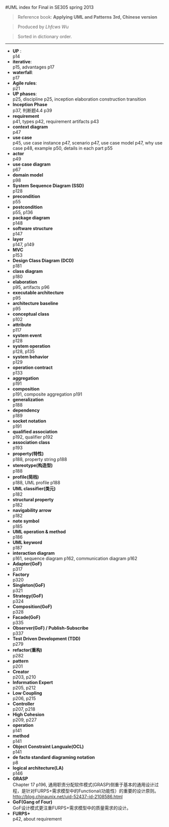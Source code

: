 #UML index for Final in SE305 spring 2013  

> Reference book: **Applying UML and Patterns 3rd, Chinese version**

> Produced by *Lhfcws Wu*

> Sorted in dictionary order. 

---

+ **UP** :   
  p14
+ **iterative**:   
  p15, advantages p17
+ **waterfall**:   
  p17
+ **Agile rules**:   
  p21
+ **UP phases**:    
  p25, discipline p25, inception elaboration construction transition
+ **Inception Phase**   
  p37, 判断题4.4 p39
+ **requirement**    
  p41, types p42, requirement artifacts p43
+ **context diagram**   
  p47
+ **use case**  
  p45, use case instance p47, scenario p47, use case model p47, why use case p48, example p50, details in each part p55
+ **actor**   
  p49       
+ **use case diagram**  
  p67
+ **domain model**   
  p98
+ **System Sequence Diagram (SSD)**   
  p128
+ **precondition**   
  p55
+ **postcondition**   
  p55, p136
+ **package diagram**   
  p148
+ **software structure**   
  p147
+ **layer**  
  p147, p149
+ **MVC**   
  p153
+ **Design Class Diagram (DCD)**  
  p181
+ **class diagram**   
  p180
+ **elaboration**   
  p95, artifacts p96
+ **executable architecture**   
  p95
+ **architecture baseline**  
  p95
+ **conceptual class**  
  p102
+ **attribute**  
  p117 
+ **system event**  
  p128
+ **system operation**  
  p128, p135
+ **system behavior**  
  p129
+ **operation contract**  
  p133
+ **aggregation**  
  p191
+ **composition**  
  p191, composite aggregation p191
+ **generalization**  
  p188
+ **dependency**  
  p189
+ **socket notation**  
  p191
+ **qualified association**  
  p192, qualifier p192
+ **association class**  
  p193
+ **property(特性)**  
  p188, property string p188
+ **stereotype(构造型)**  
  p188
+ **profile(简档)**  
  p188, UML profile p188
+ **UML classifier(类元)**  
  p182
+ **structural property**  
  p182
+ **navigability arrow**  
  p182
+ **note symbol**  
  p185
+ **UML operation & method**  
  p186
+ **UML keyword**  
  p187 
+ **interaction diagram**  
  p161, sequence diagram p162, communication diagram p162
+ **Adapter(GoF)**  
  p317
+ **Factory**  
  p320
+ **Singleton(GoF)**  
  p321
+ **Strategy(GoF)**  
  p324
+ **Composition(GoF)**  
  p328
+ **Facade(GoF)**  
  p335
+ **Observer(GoF) / Publish-Subscribe**  
  p337
+ **Test Driven Development (TDD)**  
  p279
+ **refactor(重构)**  
  p282
+ **pattern**  
  p201
+ **Creator**  
  p203, p210
+ **Information Expert**  
  p205, p212
+ **Low Coupling**  
  p206, p215
+ **Controller**  
  p207, p218 
+ **High Cohesion**  
  p209, p227 
+ **operation**  
  p141
+ **method**  
  p141
+ **Object Constraint Languale(OCL)**  
  p141
+ **de facto standard diagraming notation**  
  p8
+ **logical architecture(LA)**  
  p146
+ **GRASP**  
  Chapter 17 p196, 通用职责分配软件模式(GRASP)侧重于基本的通用设计过程，是针对FURPS+需求模型中的Functional(功能性）的重要的设计原则。  http://blog.chinaunix.net/uid-52437-id-2108586.html
+ **GoF(Gang of Four)**  
  GoF设计模式更注重FURPS+需求模型中的质量需求的设计。
+ **FURPS+**  
  p42, about requirement
